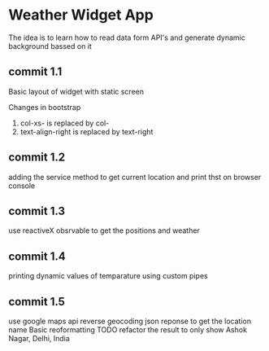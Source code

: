 # Weather Widget App
The idea is to learn how to read data form API's and generate dynamic background bassed on it

## commit 1.1
Basic layout of widget with static screen

Changes in bootstrap
1. col-xs- is replaced by col-
2. text-align-right is replaced by text-right

## commit 1.2
adding the service method to get current location and print thst on browser console

## commit 1.3
use reactiveX obsrvable to get the positions and weather

## commit 1.4
printing dynamic values of temparature using custom pipes

## commit 1.5
use google maps api reverse geocoding json reponse to get the location name
Basic reoformatting
TODO refactor the result to only show Ashok Nagar, Delhi, India
